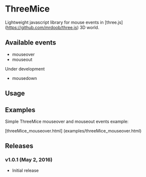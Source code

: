 # ThreeMice

Lightweight javascript library for mouse events in [three.js] (https://github.com/mrdoob/three.js) 3D world.

## Available events

* mouseover
* mouseout

Under development
* mousedown

## Usage

## Examples

Simple ThreeMice mouseover and mouseout events example:

[threeMice_mouseover.html] (examples/threeMice_mouseover.html)

## Releases

### v1.0.1 (May 2, 2016)
* Initial release

